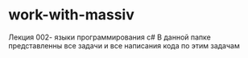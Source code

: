 # work-with-massiv
Лекция 002- языки программирования c#
В данной папке представленны все задачи и все написания кода по этим задачам 
